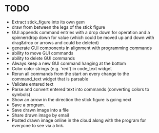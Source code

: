# TODO

- Extract stick_figure into its own gem
- draw from between the legs of the stick figure
- GUI appends command entries with a drop down for operation and a spinner/drop down for value (which could be moved up and down with drag&drop or arrows and could be deleted)
- generate GUI components in alignment with programming commands
- ability to move GUI commands
- ability to delete GUI commands
- Always keep a new GUI command hanging at the bottom
- Color color strings (e.g. 'red') in code_text widget
- Rerun all commands from the start on every change to the command_text widget that is parsable
- Validate entered text
- Parse and convert entered text into commands (converting colors to symbols)
- Show an arrow in the direction the stick figure is going next
- Save a program.
- Save drawn image into a file
- Share drawn image by email
- Posted drawn image online in the cloud along with the program for everyone to see via a link.
